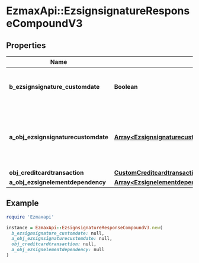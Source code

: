 # EzmaxApi::EzsignsignatureResponseCompoundV3

## Properties

| Name | Type | Description | Notes |
| ---- | ---- | ----------- | ----- |
| **b_ezsignsignature_customdate** | **Boolean** | Whether the Ezsignsignature has a custom date format or not. (Only possible when eEzsignsignatureType is **Name** or **Handwritten**) | [optional] |
| **a_obj_ezsignsignaturecustomdate** | [**Array&lt;EzsignsignaturecustomdateResponseCompoundV2&gt;**](EzsignsignaturecustomdateResponseV2.md) | An array of custom date blocks that will be filled at the time of signature.  Can only be used if bEzsignsignatureCustomdate is true.  Use an empty array if you don&#39;t want to have a date at all. | [optional] |
| **obj_creditcardtransaction** | [**CustomCreditcardtransactionResponse**](CustomCreditcardtransactionResponse.md) |  | [optional] |
| **a_obj_ezsignelementdependency** | [**Array&lt;EzsignelementdependencyResponseCompound&gt;**](EzsignelementdependencyResponse.md) |  | [optional] |

## Example

```ruby
require 'Ezmaxapi'

instance = EzmaxApi::EzsignsignatureResponseCompoundV3.new(
  b_ezsignsignature_customdate: null,
  a_obj_ezsignsignaturecustomdate: null,
  obj_creditcardtransaction: null,
  a_obj_ezsignelementdependency: null
)
```

